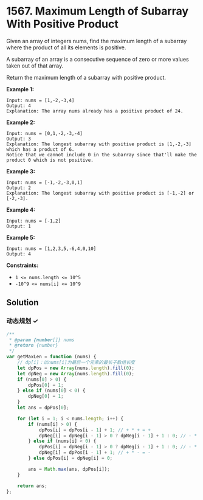 # 1567. Maximum Length of Subarray With Positive Product

Given an array of integers nums, find the maximum length of a subarray where the product of all its elements is positive.

A subarray of an array is a consecutive sequence of zero or more values taken out of that array.

Return the maximum length of a subarray with positive product.

**Example 1:**

```
Input: nums = [1,-2,-3,4]
Output: 4
Explanation: The array nums already has a positive product of 24.
```

**Example 2:**

```
Input: nums = [0,1,-2,-3,-4]
Output: 3
Explanation: The longest subarray with positive product is [1,-2,-3] which has a product of 6.
Notice that we cannot include 0 in the subarray since that'll make the product 0 which is not positive.
```

**Example 3:**

```
Input: nums = [-1,-2,-3,0,1]
Output: 2
Explanation: The longest subarray with positive product is [-1,-2] or [-2,-3].
```

**Example 4:**

```
Input: nums = [-1,2]
Output: 1
```

**Example 5:**

```
Input: nums = [1,2,3,5,-6,4,0,10]
Output: 4
```

**Constraints:**

-   `1 <= nums.length <= 10^5`
-   `-10^9 <= nums[i] <= 10^9`

## Solution

### 动态规划 ✓

```javascript
/**
 * @param {number[]} nums
 * @return {number}
 */
var getMaxLen = function (nums) {
    // dp[i]：以nums[i]为最后一个元素的最长子数组长度
    let dpPos = new Array(nums.length).fill(0);
    let dpNeg = new Array(nums.length).fill(0);
    if (nums[0] > 0) {
        dpPos[0] = 1;
    } else if (nums[0] < 0) {
        dpNeg[0] = 1;
    }
    let ans = dpPos[0];

    for (let i = 1; i < nums.length; i++) {
        if (nums[i] > 0) {
            dpPos[i] = dpPos[i - 1] + 1; // + * + = +
            dpNeg[i] = dpNeg[i - 1] > 0 ? dpNeg[i - 1] + 1 : 0; // - * + = -
        } else if (nums[i] < 0) {
            dpPos[i] = dpNeg[i - 1] > 0 ? dpNeg[i - 1] + 1 : 0; // - * - = +
            dpNeg[i] = dpPos[i - 1] + 1; // + * - = -
        } else dpPos[i] = dpNeg[i] = 0;

        ans = Math.max(ans, dpPos[i]);
    }

    return ans;
};
```
